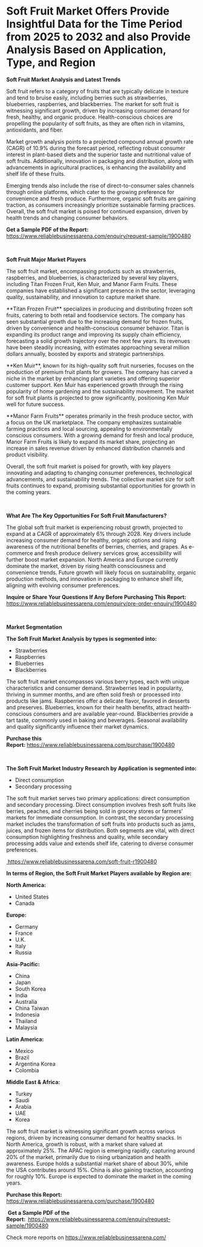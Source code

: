 <p><h1>Soft Fruit Market Offers Provide Insightful Data for the Time Period from 2025 to 2032 and also Provide Analysis Based on Application, Type, and Region</h1></p><p><strong>Soft Fruit Market Analysis and Latest Trends</strong></p>
<p><p>Soft fruit refers to a category of fruits that are typically delicate in texture and tend to bruise easily, including berries such as strawberries, blueberries, raspberries, and blackberries. The market for soft fruit is witnessing significant growth, driven by increasing consumer demand for fresh, healthy, and organic produce. Health-conscious choices are propelling the popularity of soft fruits, as they are often rich in vitamins, antioxidants, and fiber.</p><p>Market growth analysis points to a projected compound annual growth rate (CAGR) of 10.9% during the forecast period, reflecting robust consumer interest in plant-based diets and the superior taste and nutritional value of soft fruits. Additionally, innovation in packaging and distribution, along with advancements in agricultural practices, is enhancing the availability and shelf life of these fruits. </p><p>Emerging trends also include the rise of direct-to-consumer sales channels through online platforms, which cater to the growing preference for convenience and fresh produce. Furthermore, organic soft fruits are gaining traction, as consumers increasingly prioritize sustainable farming practices. Overall, the soft fruit market is poised for continued expansion, driven by health trends and changing consumer behaviors.</p></p>
<p><strong>Get a Sample PDF of the Report:&nbsp;</strong> <a href="https://www.reliablebusinessarena.com/enquiry/request-sample/1900480?utm_campaign=3021&utm_medium=2&utm_source=Github&utm_content=ia&utm_term=30032025&utm_id=soft-fruit">https://www.reliablebusinessarena.com/enquiry/request-sample/1900480</a></p>
<p>&nbsp;</p>
<p><strong>Soft Fruit Major Market Players</strong></p>
<p><p>The soft fruit market, encompassing products such as strawberries, raspberries, and blueberries, is characterized by several key players, including Titan Frozen Fruit, Ken Muir, and Manor Farm Fruits. These companies have established a significant presence in the sector, leveraging quality, sustainability, and innovation to capture market share.</p><p>**Titan Frozen Fruit** specializes in producing and distributing frozen soft fruits, catering to both retail and foodservice sectors. The company has seen substantial growth due to the increasing demand for frozen fruits, driven by convenience and health-conscious consumer behavior. Titan is expanding its product range and improving its supply chain efficiency, forecasting a solid growth trajectory over the next few years. Its revenues have been steadily increasing, with estimates approaching several million dollars annually, boosted by exports and strategic partnerships.</p><p>**Ken Muir**, known for its high-quality soft fruit nurseries, focuses on the production of premium fruit plants for growers. The company has carved a niche in the market by enhancing plant varieties and offering superior customer support. Ken Muir has experienced growth through the rising popularity of home gardening and the sustainability movement. The market for soft fruit plants is projected to grow significantly, positioning Ken Muir well for future success.</p><p>**Manor Farm Fruits** operates primarily in the fresh produce sector, with a focus on the UK marketplace. The company emphasizes sustainable farming practices and local sourcing, appealing to environmentally conscious consumers. With a growing demand for fresh and local produce, Manor Farm Fruits is likely to expand its market share, projecting an increase in sales revenue driven by enhanced distribution channels and product visibility.</p><p>Overall, the soft fruit market is poised for growth, with key players innovating and adapting to changing consumer preferences, technological advancements, and sustainability trends. The collective market size for soft fruits continues to expand, promising substantial opportunities for growth in the coming years.</p></p>
<p>&nbsp;</p>
<p><strong>What Are The Key Opportunities For Soft Fruit Manufacturers?</strong></p>
<p><p>The global soft fruit market is experiencing robust growth, projected to expand at a CAGR of approximately 6% through 2028. Key drivers include increasing consumer demand for healthy, organic options and rising awareness of the nutritional benefits of berries, cherries, and grapes. As e-commerce and fresh produce delivery services grow, accessibility will further boost market expansion. North America and Europe currently dominate the market, driven by rising health consciousness and convenience trends. Future growth will likely focus on sustainability, organic production methods, and innovation in packaging to enhance shelf life, aligning with evolving consumer preferences.</p></p>
<p><strong>Inquire or Share Your Questions If Any Before Purchasing This Report:</strong> <a href="https://www.reliablebusinessarena.com/enquiry/pre-order-enquiry/1900480?utm_campaign=3021&utm_medium=2&utm_source=Github&utm_content=ia&utm_term=30032025&utm_id=soft-fruit">https://www.reliablebusinessarena.com/enquiry/pre-order-enquiry/1900480</a></p>
<p>&nbsp;</p>
<p><strong>Market Segmentation</strong></p>
<p><strong>The Soft Fruit Market Analysis by types is segmented into:</strong></p>
<p><ul><li>Strawberries</li><li>Raspberries</li><li>Blueberries</li><li>Blackberries</li></ul></p>
<p><p>The soft fruit market encompasses various berry types, each with unique characteristics and consumer demand. Strawberries lead in popularity, thriving in summer months, and are often sold fresh or processed into products like jams. Raspberries offer a delicate flavor, favored in desserts and preserves. Blueberries, known for their health benefits, attract health-conscious consumers and are available year-round. Blackberries provide a tart taste, commonly used in baking and beverages. Seasonal availability and quality significantly influence their market dynamics.</p></p>
<p><strong>Purchase this Report:&nbsp;</strong><a href="https://www.reliablebusinessarena.com/purchase/1900480?utm_campaign=3021&utm_medium=2&utm_source=Github&utm_content=ia&utm_term=30032025&utm_id=soft-fruit">https://www.reliablebusinessarena.com/purchase/1900480</a></p>
<p>&nbsp;</p>
<p><strong>The Soft Fruit Market Industry Research by Application is segmented into:</strong></p>
<p><ul><li>Direct consumption</li><li>Secondary processing</li></ul></p>
<p><p>The soft fruit market serves two primary applications: direct consumption and secondary processing. Direct consumption involves fresh soft fruits like berries, peaches, and cherries being sold in grocery stores or farmers' markets for immediate consumption. In contrast, the secondary processing market includes the transformation of soft fruits into products such as jams, juices, and frozen items for distribution. Both segments are vital, with direct consumption highlighting freshness and quality, while secondary processing adds value and extends shelf life, catering to diverse consumer preferences.</p></p>
<p><a href="https://www.reliablebusinessarena.com/soft-fruit-r1900480?utm_campaign=3021&utm_medium=2&utm_source=Github&utm_content=ia&utm_term=30032025&utm_id=soft-fruit">&nbsp;https://www.reliablebusinessarena.com/soft-fruit-r1900480</a></p>
<p><strong>In terms of Region, the Soft Fruit Market Players available by Region are:</strong></p>
<p>
    <p> <strong> North America: </strong>
        <ul>
            <li>United States</li>
            <li>Canada</li>
        </ul>
        </p> 
    <p> <strong> Europe: </strong>
        <ul>
            <li>Germany</li>
            <li>France</li>
            <li>U.K.</li>
            <li>Italy</li>
            <li>Russia</li>
        </ul>
        </p> 
    <p> <strong> Asia-Pacific: </strong>
        <ul>
            <li>China</li>
            <li>Japan</li>
            <li>South Korea</li>
            <li>India</li>
            <li>Australia</li>
            <li>China Taiwan</li>
            <li>Indonesia</li>
            <li>Thailand</li>
            <li>Malaysia</li>
        </ul>
        </p> 
    <p> <strong> Latin America: </strong>
        <ul>
            <li>Mexico</li>
            <li>Brazil</li>
            <li>Argentina Korea</li>
            <li>Colombia</li>
        </ul>
        </p> 
    <p> <strong> Middle East & Africa: </strong>
        <ul>
            <li>Turkey</li>
            <li>Saudi</li>
            <li>Arabia</li>
            <li>UAE</li>
            <li>Korea</li>
        </ul>
    </p>
    </p>
<p><p>The soft fruit market is witnessing significant growth across various regions, driven by increasing consumer demand for healthy snacks. In North America, growth is robust, with a market share valued at approximately 25%. The APAC region is emerging rapidly, capturing around 20% of the market, primarily due to rising urbanization and health awareness. Europe holds a substantial market share of about 30%, while the USA contributes around 15%. China is also gaining traction, accounting for roughly 10%. Europe is expected to dominate the market in the coming years.</p></p>
<p><strong>Purchase this Report: </strong><a href="https://www.reliablebusinessarena.com/purchase/1900480?utm_campaign=3021&utm_medium=2&utm_source=Github&utm_content=ia&utm_term=30032025&utm_id=soft-fruit">https://www.reliablebusinessarena.com/purchase/1900480</a></p>
<p>&nbsp;<strong>Get a Sample PDF of the Report:&nbsp;&nbsp;</strong><a href="https://www.reliablebusinessarena.com/enquiry/request-sample/1900480?utm_campaign=3021&utm_medium=2&utm_source=Github&utm_content=ia&utm_term=30032025&utm_id=soft-fruit">https://www.reliablebusinessarena.com/enquiry/request-sample/1900480</a></p>
<p><strong></strong></p>
<p>Check more reports on <a href="https://www.reliablebusinessarena.com/?utm_campaign=3021&utm_medium=2&utm_source=Github&utm_content=ia&utm_term=30032025&utm_id=soft-fruit">https://www.reliablebusinessarena.com/</a></p>